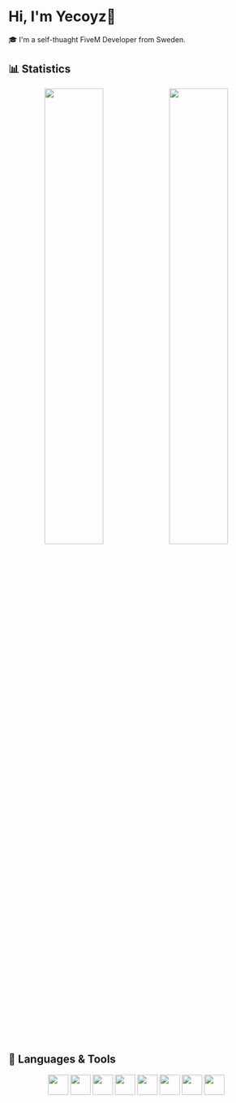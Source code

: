 # Hi, I'm Yecoyz👋

🎓 I'm a self-thuaght FiveM Developer from Sweden.

## 📊 Statistics
<p align="center">
  <img src="https://github-readme-stats.vercel.app/api?username=Yecoyz&show_icons=true&theme=github_dark&hide_border=false&border_radius=10" width="48%" />
  <img src="https://github-readme-stats.vercel.app/api/top-langs/?username=Yecoyz&layout=compact&theme=github_dark&hide_border=false&border_radius=10" width="48%" />
</p>

## 🔧 Languages & Tools
<p align="center">
  <img src="https://cdn.jsdelivr.net/gh/devicons/devicon/icons/lua/lua-original.svg" width="40" height="40"/>
  <img src="https://cdn.jsdelivr.net/gh/devicons/devicon/icons/javascript/javascript-original.svg" width="40" height="40"/>
  <img src="https://cdn.jsdelivr.net/gh/devicons/devicon/icons/react/react-original.svg" width="40" height="40"/>
  <img src="https://cdn.jsdelivr.net/gh/devicons/devicon/icons/html5/html5-original.svg" width="40" height="40"/>
  <img src="https://cdn.jsdelivr.net/gh/devicons/devicon/icons/css3/css3-original.svg" width="40" height="40"/>
  <img src="https://cdn.jsdelivr.net/gh/devicons/devicon/icons/mysql/mysql-original.svg" width="40" height="40"/>
  <img src="https://cdn.jsdelivr.net/gh/devicons/devicon/icons/mongodb/mongodb-original.svg" width="40" height="40"/>
  <img src="https://cdn.jsdelivr.net/gh/devicons/devicon/icons/git/git-original.svg" width="40" height="40"/>
</p>
